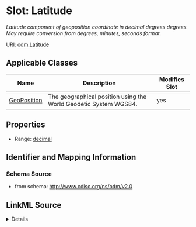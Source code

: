 # Slot: Latitude


_Latitude component of geoposition coordinate in decimal degrees degrees. May require conversion from degrees, minutes, seconds format._



URI: [odm:Latitude](http://www.cdisc.org/ns/odm/v2.0/Latitude)



<!-- no inheritance hierarchy -->




## Applicable Classes

| Name | Description | Modifies Slot |
| --- | --- | --- |
[GeoPosition](GeoPosition.md) | The geographical position using the World Geodetic System WGS84. |  yes  |







## Properties

* Range: [decimal](decimal.md)





## Identifier and Mapping Information







### Schema Source


* from schema: http://www.cdisc.org/ns/odm/v2.0




## LinkML Source

<details>
```yaml
name: Latitude
description: Latitude component of geoposition coordinate in decimal degrees degrees.
  May require conversion from degrees, minutes, seconds format.
from_schema: http://www.cdisc.org/ns/odm/v2.0
rank: 1000
alias: Latitude
domain_of:
- GeoPosition
range: decimal

```
</details>